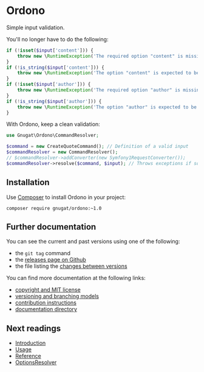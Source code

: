 # Ordono

Simple input validation.

You'll no longer have to do the following:

```php
if (!isset($input['content'])) {
    throw new \RuntimeException('The required option "content" is missing.');
}
if (!is_string($input['content'])) {
    throw new \RuntimeException('The option "content" is expected to be of type "string"');
}
if (!isset($input['author'])) {
    throw new \RuntimeException('The required option "author" is missing.');
}
if (!is_string($input['author'])) {
    throw new \RuntimeException('The option "author" is expected to be of type "string"');
}
```

With Ordono, keep a clean validation:

```php
use Gnugat\Ordono\CommandResolver;

$command = new CreateQuoteCommand(); // Definition of a valid input
$commandResolver = new CommandResolver();
// $commandResolver->addConverter(new Symfony1RequestConverter());
$commandResolver->resolve($command, $input); // Throws exceptions if something is wrong
```

## Installation

Use [Composer](https://getcomposer.org/) to install Ordono in your project:

    composer require gnugat/ordono:~1.0

## Further documentation

You can see the current and past versions using one of the following:

* the `git tag` command
* the [releases page on Github](https://github.com/gnugat/command/releases)
* the file listing the [changes between versions](CHANGELOG.md)

You can find more documentation at the following links:

* [copyright and MIT license](LICENSE)
* [versioning and branching models](VERSIONING.md)
* [contribution instructions](CONTRIBUTING.md)
* [documentation directory](doc)

## Next readings

* [Introduction](./doc/01-introduction.md)
* [Usage](./doc/02-usage.md)
* [Reference](./doc/03-reference.md)
* [OptionsResolver](./doc/04-options-resolver.md)
